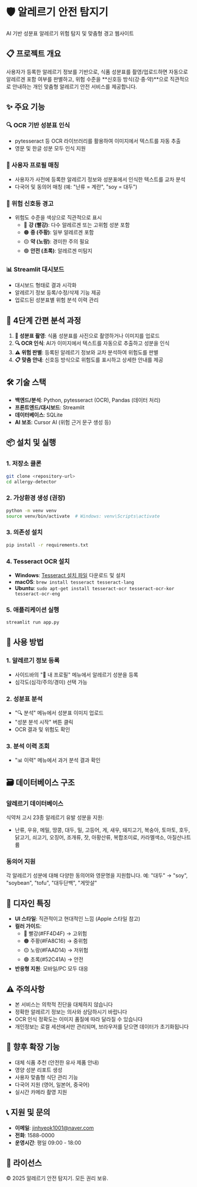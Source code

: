 # 🛡️ 알레르기 안전 탐지기

AI 기반 성분표 알레르기 위험 탐지 및 맞춤형 경고 웹사이트

## 📋 프로젝트 개요

사용자가 등록한 알레르기 정보를 기반으로, 식품 성분표를 촬영/업로드하면 자동으로 알레르겐 포함 여부를 판별하고, 위험 수준을 **신호등 방식(강·중·약)**으로 직관적으로 안내하는 개인 맞춤형 알레르기 안전 서비스를 제공합니다.

## ✨ 주요 기능

### 🔍 OCR 기반 성분표 인식
- pytesseract 등 OCR 라이브러리를 활용하여 이미지에서 텍스트를 자동 추출
- 영문 및 한글 성분 모두 인식 지원

### 👤 사용자 프로필 매칭
- 사용자가 사전에 등록한 알레르기 정보와 성분표에서 인식한 텍스트를 교차 분석
- 다국어 및 동의어 매칭 (예: "난류 = 계란", "soy = 대두")

### 🚦 위험 신호등 경고
- 위험도 수준을 색상으로 직관적으로 표시
  - 🔴 **강 (빨강)**: 다수 알레르겐 또는 고위험 성분 포함
  - 🟠 **중 (주황)**: 일부 알레르겐 포함
  - 🟡 **약 (노랑)**: 경미한 주의 필요
  - 🟢 **안전 (초록)**: 알레르겐 미탐지

### 📊 Streamlit 대시보드
- 대시보드 형태로 결과 시각화
- 알레르기 정보 등록/수정/삭제 기능 제공
- 업로드된 성분표별 위험 분석 이력 관리

## 🚀 4단계 간편 분석 과정

1. **📸 성분표 촬영**: 식품 성분표를 사진으로 촬영하거나 이미지를 업로드
2. **🔍 OCR 인식**: AI가 이미지에서 텍스트를 자동으로 추출하고 성분을 인식
3. **⚠️ 위험 판별**: 등록된 알레르기 정보와 교차 분석하여 위험도를 판별
4. **📋 맞춤 안내**: 신호등 방식으로 위험도를 표시하고 상세한 안내를 제공

## 🛠️ 기술 스택

- **백엔드/분석**: Python, pytesseract (OCR), Pandas (데이터 처리)
- **프론트엔드/대시보드**: Streamlit
- **데이터베이스**: SQLite
- **AI 보조**: Cursor AI (위험 근거 문구 생성 등)

## 📦 설치 및 실행

### 1. 저장소 클론
```bash
git clone <repository-url>
cd allergy-detector
```

### 2. 가상환경 생성 (권장)
```bash
python -m venv venv
source venv/bin/activate  # Windows: venv\Scripts\activate
```

### 3. 의존성 설치
```bash
pip install -r requirements.txt
```

### 4. Tesseract OCR 설치
- **Windows**: [Tesseract 설치 파일](https://github.com/UB-Mannheim/tesseract/wiki) 다운로드 및 설치
- **macOS**: `brew install tesseract tesseract-lang`
- **Ubuntu**: `sudo apt-get install tesseract-ocr tesseract-ocr-kor tesseract-ocr-eng`

### 5. 애플리케이션 실행
```bash
streamlit run app.py
```

## 📱 사용 방법

### 1. 알레르기 정보 등록
- 사이드바의 "👤 내 프로필" 메뉴에서 알레르기 성분을 등록
- 심각도(심각/주의/경미) 선택 가능

### 2. 성분표 분석
- "🔍 분석" 메뉴에서 성분표 이미지 업로드
- "성분 분석 시작" 버튼 클릭
- OCR 결과 및 위험도 확인

### 3. 분석 이력 조회
- "📊 이력" 메뉴에서 과거 분석 결과 확인

## 🗃️ 데이터베이스 구조

### 알레르기 데이터베이스
식약처 고시 23종 알레르기 유발 성분을 지원:
- 난류, 우유, 메밀, 땅콩, 대두, 밀, 고등어, 게, 새우, 돼지고기, 복숭아, 토마토, 호두, 닭고기, 쇠고기, 오징어, 조개류, 잣, 아황산류, 복합조미료, 카라멜색소, 아질산나트륨

### 동의어 지원
각 알레르기 성분에 대해 다양한 동의어와 영문명을 지원합니다.
예: "대두" → "soy", "soybean", "tofu", "대두단백", "게맛살"

## 🎨 디자인 특징

- **UI 스타일**: 직관적이고 현대적인 느낌 (Apple 스타일 참고)
- **컬러 가이드**:
  - 🔴 빨강(#FF4D4F) → 고위험
  - 🟠 주황(#FA8C16) → 중위험
  - 🟡 노랑(#FAAD14) → 저위험
  - 🟢 초록(#52C41A) → 안전
- **반응형 지원**: 모바일/PC 모두 대응

## ⚠️ 주의사항

- 본 서비스는 의학적 진단을 대체하지 않습니다
- 정확한 알레르기 정보는 의사와 상담하시기 바랍니다
- OCR 인식 정확도는 이미지 품질에 따라 달라질 수 있습니다
- 개인정보는 로컬 세션에서만 관리되며, 브라우저를 닫으면 데이터가 초기화됩니다

## 🔮 향후 확장 기능

- 대체 식품 추천 (안전한 유사 제품 안내)
- 영양 성분 리포트 생성
- 사용자 맞춤형 식단 관리 기능
- 다국어 지원 (영어, 일본어, 중국어)
- 실시간 카메라 촬영 지원

## 📞 지원 및 문의

- **이메일**: jinhyeok1001@naver.com 
- **전화**: 1588-0000
- **운영시간**: 평일 09:00 - 18:00

## 📄 라이선스

© 2025 알레르기 안전 탐지기. 모든 권리 보유.
